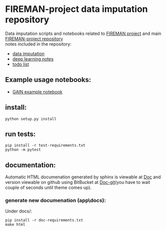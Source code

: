 # FIREMAN-project data imputation repository

Data imputation scripts and notebooks related to [FIREMAN project](https://fireman-project.eu/) and main [FIREMAN-project repository](https://github.com/5uperpalo/FIREMAN-project/)  
notes included in the repository:
* [data imputation](https://github.com/5uperpalo/FIREMAN-project_imputation/blob/main/data_imputation-notes.MD)
* [deep learning notes](https://github.com/5uperpalo/FIREMAN-project_imputation/blob/main/dl-notes.MD)
* [todo list](https://github.com/5uperpalo/FIREMAN-project_imputation/blob/main/TODO.MD)

## Example usage notebooks:
* [GAIN example notebook](https://github.com/5uperpalo/FIREMAN-project_imputation/blob/main/examples/gain_example.ipynb)

## install:
```
python setup.py install
```

## run tests:
```
pip install -r test-requirements.txt
python -m pytest
```

## documentation:
Automatic HTML documenation generated by sphinx is viewable at [Doc](https://github.com/5uperpalo/FIREMAN-project_imputation/blob/main/docs/_build/html/index.html) and version viewable on github using BitBucket at [Doc-git](https://htmlpreview.github.io/?https://github.com/5uperpalo/FIREMAN-project_imputation/blob/main/docs/_build/html/index.html)(you have to wait couple of seconds until theme comes up).


### generate new documenation (app\docs):
Under docs/:
```
pip install -r doc-requirements.txt
make html
```